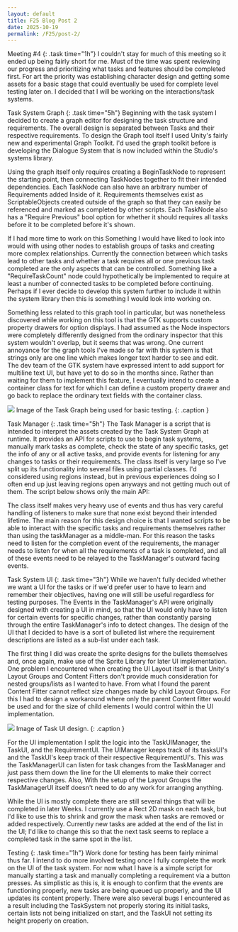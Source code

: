```yaml
---
layout: default
title: F25 Blog Post 2
date: 2025-10-19
permalink: /F25/post-2/
---
```


Meeting #4
{: .task time="1h"}
I couldn't stay for much of this meeting so it ended up being fairly short for me. Must of the time was spent reviewing our progress and
prioritizing what tasks and features should be completed first. For art the priority was establishing character design and getting some assets for a basic stage that could eventually be used for complete level testing later on. I decided that I will be working on the interactions/task systems.



Task System Graph 
{: .task time="5h"}
Beginning with the task system I decided to create a graph editor for designing the task structure and requirements. The overall design is
separated between Tasks and their respective requirements. To design the Graph tool itself I used Unity's fairly new and experimental Graph Toolkit. I'd used the graph toolkit before is developing the Dialogue System that is now included within the Studio's systems library. 

Using the graph itself only requires creating a BeginTaskNode to represent the starting point, then connecting TaskNodes together to fit their intended dependencies. Each TaskNode can also have an arbitrary number of Requirements added Inside of it. Requirements themselves exist as ScriptableObjects created outside of the graph so that they can easily be referenced and marked as completed by other scripts. Each TaskNode also has a "Require Previous" bool option for whether it should requires all tasks before it to be completed before it's shown.

If I had more time to work on this Something I would have liked to look into would with using other nodes to establish groups of tasks and creating more complex relationships. Currently the connection between which tasks lead to other tasks and whether a task requires all or one previous task completed are the only aspects that can be controlled. Something like a "RequireTaskCount" node could hypothetically be implemented to require at least a number of connected tasks to be completed before continuing. Perhaps if I ever decide to develop this system further to include it within the system library then this is something I would look into working on.

Something less related to this graph tool in particular, but was nonetheless discovered while working on this tool is that the GTK supports custom property drawers for option displays. I had assumed as the Node inspectors were completely differently designed from the ordinary inspector that this system wouldn't overlap, but it seems that was wrong. One current annoyance for the graph tools I've made so far with this system is that strings only are one line which makes longer text harder to see and edit. The dev team of the GTK system have expressed intent to add support for multiline text UI, but have yet to do so in the months since. Rather than waiting for them to implement this feature, I eventually intend to create a container class for text for which I can define a custom property drawer and go back to replace the ordinary text fields with the container class.

<img src="{{site.baseurl}}/assets/F25/post-2/Images/TaskGraph.png" />
Image of the Task Graph being used for basic testing.
{: .caption }



Task Manager
{: .task time="5h"}
The Task Manager is a script that is intended to interpret the assets created by the Task System Graph at runtime. It provides an API for scripts to use to begin task systems, manually mark tasks as complete, check the state of any specific tasks, get the info of any or all active tasks, and provide events for listening for any changes to tasks or their requirements. The class itself is very large so I've split up its functionality into several files using partial classes. I'd considered using regions instead, but in previous experiences doing so I often end up just leaving regions open anyways and not getting much out of them. The script below shows only the main API:

<div class="code" href="{{site.baseurl}}/assets/F25/post-2/Scripts/TaskManager.cs"></div>

The class itself makes very heavy use of events and thus has very careful handling of listeners to make sure that none exist beyond their intended lifetime. The main reason for this design choice is that I wanted scripts to be able to interact with the specific tasks and requirements themselves rather than using the taskManager as a middle-man. For this reason the tasks need to listen for the completion event of the requirements, the manager needs to listen for when all the requirements of a task is completed, and all of these events need to be relayed to the TaskManager's outward facing events.



Task System UI
{: .task time="3h"}
While we haven't fully decided whether we want a UI for the tasks or if we'd prefer user to have to learn and remember their objectives, having one will still be useful regardless for testing purposes. The Events in the TaskManager's API were originally designed with creating a UI in mind, so that the UI would only have to listen for certain events for specific changes, rather than constantly parsing through the entire TaskManager's info to detect changes. The design of the UI that I decided to have is a sort of bulleted list where the requirement descriptions are listed as a sub-list under each task.

The first thing I did was create the sprite designs for the bullets themselves and, once again, make use of the Sprite Library for later UI implementation. One problem I encountered when creating the UI Layout itself is that Unity's Layout Groups and Content Fitters don't provide much consideration for nested groups/lists as I wanted to have. From what I found the parent Content Fitter cannot reflect size changes made by child Layout Groups. For this I had to design a workaround where only the parent Content fitter would be used and for the size of child elements I would control within the UI implementation. 

<img src="{{site.baseurl}}/assets/F25/post-2/Images/TaskUI.png" />
Image of Task UI design.
{: .caption }

For the UI implementation I split the logic into the TaskUIManager, the TaskUI, and the RequirementUI. The UIManager keeps track of its tasksUI's and the TaskUI's keep track of their respective RequirementUI's. This was the TaskManagerUI can listen for task changes from the TaskManager and just pass them down the line for the UI elements to make their correct respective changes. Also, With the setup of the Layout Groups the TaskManagerUI itself doesn't need to do any work for arranging anything.

While the UI is mostly complete there are still several things that will be completed in later Weeks. I currently use a Rect 2D mask on each task, but I'd like to use this to shrink and grow the mask when tasks are removed or added respectively. Currently new tasks are added at the end of the list in the UI; I'd like to change this so that the next task seems to replace a completed task in the same spot in the list.



Testing
{: .task time="1h"}
Work done for testing has been fairly minimal thus far. I intend to do more involved testing once I fully complete the work on the UI of the task system. For now what I have is a simple script for manually starting a task and manually completing a requirement via a button presses. As simplistic as this is, it is enough to confirm that the events are functioning properly, new tasks are being queued up properly, and the UI updates its content properly. There were also several bugs I encountered as a result including the TaskSystem not properly storing its initial tasks, certain lists not being initialized on start, and the TaskUI not setting its height properly on creation.